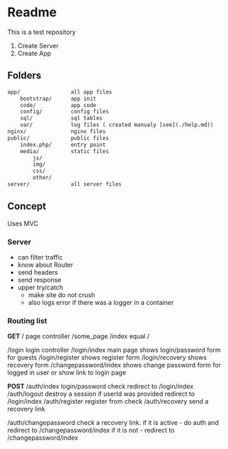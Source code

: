 # Readme

This is a test repository

1. Create Server
2. Create App

## Folders

```txt
app/                all app files 
    bootstrap/      app init
    code/           app code
    config/         config files  
    sql/            sql tables
    var/            log files ( created manualy [see](./help.md))
nginx/              nginx files
public/             public files  
    index.php/      entry point  
    media/          static files  
        js/  
        img/  
        css/  
        other/  
server/             all server files  
```

## Concept

Uses MVC

### Server

- can filter traffic
- know about Router
- send headers
- send response
- upper try/catch
  - make site do not crush
  - also logs error if there was a logger in a container

### Routing list

**GET**
/                   page controller
/some_page
/index                    equal /

/login                    login controller
/login/index              main page
                          shows login/password form for guests
/login/register           shows register form
/login/recovery           shows recovery form
/changepassword/index     shows change password form for logged in user
                          or show link to login page 

**POST**
/auth/index     login/password check
                redirect to /login/index
/auth/logout    destroy a session if userId was provided
                redirect to /login/index
/auth/register  register from check
/auth/recovery  send a recovery link 

/auth/changepassword      check a recovery link. 
                          if it is active - do auth and redirect to /changepassword/index
                          if it is not - redirect to /changepassword/index
                      
